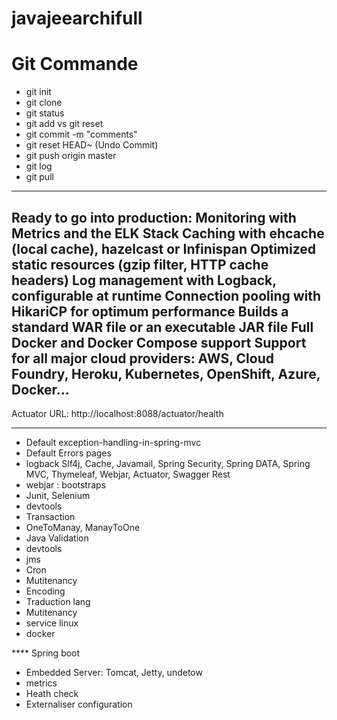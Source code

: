 # javajeearchifull

# Git Commande
- git init 
-  git clone
- git status
- git add  vs git reset
- git commit -m  "comments"
- git reset HEAD~       (Undo Commit)
- git push origin master
- git log
- git pull
-----------------------------
Ready to go into production:
Monitoring with Metrics and the ELK Stack
Caching with ehcache (local cache), hazelcast or Infinispan
Optimized static resources (gzip filter, HTTP cache headers)
Log management with Logback, configurable at runtime
Connection pooling with HikariCP for optimum performance
Builds a standard WAR file or an executable JAR file
Full Docker and Docker Compose support
Support for all major cloud providers: AWS, Cloud Foundry, Heroku, Kubernetes, OpenShift, Azure, Docker…
----------------------------
Actuator URL:
http://localhost:8088/actuator/health

************************
- Default  exception-handling-in-spring-mvc
- Default Errors pages
- logback Slf4j, Cache, Javamail, Spring Security, Spring DATA, Spring MVC, Thymeleaf, Webjar, Actuator, Swagger Rest 
- webjar : bootstraps
- Junit, Selenium
- devtools
- Transaction
-  OneToManay, ManayToOne
-  Java Validation
- devtools
- jms
- Cron
- Mutitenancy
-  Encoding
-  Traduction lang
- Mutitenancy
- service linux
- docker

**** Spring boot 
*  Embedded Server:  Tomcat, Jetty, undetow
* metrics
* Heath check
* Externaliser configuration

